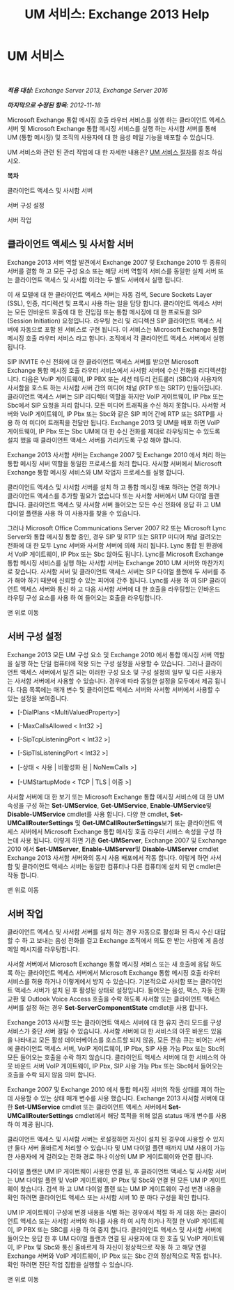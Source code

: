 ﻿---
title: 'UM 서비스: Exchange 2013 Help'
TOCTitle: UM 서비스
ms:assetid: f36835f2-1e5f-4e5a-88bc-0672af1e3498
ms:mtpsurl: https://technet.microsoft.com/ko-kr/library/Bb125191(v=EXCHG.150)
ms:contentKeyID: 50556112
ms.date: 05/22/2018
mtps_version: v=EXCHG.150
ms.translationtype: MT
---

# UM 서비스

 

_**적용 대상:** Exchange Server 2013, Exchange Server 2016_

_**마지막으로 수정된 항목:** 2012-11-18_

Microsoft Exchange 통합 메시징 호출 라우터 서비스를 실행 하는 클라이언트 액세스 서버 및 Microsoft Exchange 통합 메시징 서비스를 실행 하는 사서함 서버를 통해 UM (통합 메시징) 및 조직의 사용자에 대 한 음성 메일 기능을 배포할 수 있습니다.

UM 서비스와 관련 된 관리 작업에 대 한 자세한 내용은? [UM 서비스 절차](um-services-procedures-exchange-2013-help.md)를 참조 하십시오.

**목차**

클라이언트 액세스 및 사서함 서버

서버 구성 설정

서버 작업

## 클라이언트 액세스 및 사서함 서버

Exchange 2013 서버 역할 발견에서 Exchange 2007 및 Exchange 2010 두 종류의 서버를 결합 하 고 모든 구성 요소 또는 해당 서버 역할의 서비스를 동일한 실제 서버 또는 클라이언트 액세스 및 사서함 이라는 두 별도 서버에서 실행 됩니다.

이 새 모델에 대 한 클라이언트 액세스 서버는 자동 검색, Secure Sockets Layer (SSL), 인증, 리디렉션 및 프록시 사용 하는 일을 담당 합니다. 클라이언트 액세스 서버는 모든 인바운드 호출에 대 한 진입점 또는 통합 메시징에 대 한 프로토콜 SIP (Session Initiation) 요청입니다. 라우팅 논리 및 리디렉션 SIP 클라이언트 액세스 서버에 자동으로 포함 된 서비스로 구현 됩니다. 이 서비스는 Microsoft Exchange 통합 메시징 호출 라우터 서비스 라고 합니다. 조직에서 각 클라이언트 액세스 서버에서 실행 됩니다.

SIP INVITE 수신 전화에 대 한 클라이언트 액세스 서버를 받으면 Microsoft Exchange 통합 메시징 호출 라우터 서비스에서 사서함 서버에 수신 전화를 리디렉션합니다. 다음은 VoIP 게이트웨이, IP PBX 또는 세션 테두리 컨트롤러 (SBC)와 사용자의 사서함을 호스트 하는 사서함 서버 간의 미디어 채널 (RTP 또는 SRTP) 만들어집니다. 클라이언트 액세스 서버는 SIP 리디렉터 역할을 하지만 VoIP 게이트웨이, IP Pbx 또는 Sbc에서 SIP 요청을 처리 합니다. 모든 미디어 트래픽을 수신 하지 못합니다. 사서함 서버와 VoIP 게이트웨이, IP Pbx 또는 Sbc와 같은 SIP 피어 간에 RTP 또는 SRTP를 사용 하 여 미디어 트래픽을 전달만 됩니다. Exchange 2013 및 UM을 배포 하면 VoIP 게이트웨이, IP Pbx 또는 Sbc UM에 대 한 수신 전화를 제대로 라우팅되는 수 있도록 설치 했을 때 클라이언트 액세스 서버를 가리키도록 구성 해야 합니다.

Exchange 2013 사서함 서버는 Exchange 2007 및 Exchange 2010 에서 처리 하는 통합 메시징 서버 역할을 동일한 프로세스를 처리 합니다. 사서함 서버에서 Microsoft Exchange 통합 메시징 서비스와 UM 작업자 프로세스를 실행 합니다.

클라이언트 액세스 및 사서함 서버를 설치 하 고 통합 메시징 배포 하려는 연결 하거나 클라이언트 액세스를 추가할 필요가 없습니다 또는 사서함 서버에서 UM 다이얼 플랜 합니다. 클라이언트 액세스 및 사서함 서버 들어오는 모든 수신 전화에 응답 하 고 UM 다이얼 플랜을 사용 하 여 사용자를 찾을 수 있습니다.

그러나 Microsoft Office Communications Server 2007 R2 또는 Microsoft Lync Server와 통합 메시징 통합 중인, 경우 SIP 및 RTP 또는 SRTP 미디어 채널 걸려오는 전화에 대 한 모두 Lync 서버와 사서함 서버에 의해 처리 됩니다. Lync 통합 된 환경에서 VoIP 게이트웨이, IP Pbx 또는 Sbc 않아도 됩니다. Lync를 Microsoft Exchange 통합 메시징 서비스를 실행 하는 사서함 서버는 Exchange 2010 UM 서버와 마찬가지로 찾습니다. 사서함 서버 및 클라이언트 액세스 서버는 SIP 다이얼 플랜에 두 서버를 추가 해야 하기 때문에 신뢰할 수 있는 피어에 간주 됩니다. Lync를 사용 하 여 SIP 클라이언트 액세스 서버와 통신 하 고 다음 사서함 서버에 대 한 호출을 라우팅할는 인바운드 라우팅 구성 요소를 사용 하 여 들어오는 호출을 라우팅합니다.

맨 위로 이동

## 서버 구성 설정

Exchange 2013 모든 UM 구성 요소 및 Exchange 2010 에서 통합 메시징 서버 역할을 실행 하는 단일 컴퓨터에 적용 되는 구성 설정을 사용할 수 있습니다. 그러나 클라이언트 액세스 서버에서 발견 되는 이러한 구성 요소 및 구성 설정의 일부 및 다른 사용자는 사서함 서버에서 사용할 수 있습니다. 경우에 따라 동일한 설정을 모두에서 제공 됩니다. 다음 목록에는 매개 변수 및 클라이언트 액세스 서버와 사서함 서버에서 사용할 수 있는 설정을 보여줍니다.

  - \[-DialPlans \<MultiValuedProperty\>\]

  - \[-MaxCallsAllowed \< Int32 \>\]

  - \[-SipTcpListeningPort \< Int32 \>\]

  - \[-SipTlsListeningPort \< Int32 \>\]

  - \[-상태 \< 사용 | 비활성화 된 | NoNewCalls \>\]

  - \[-UMStartupMode \< TCP | TLS | 이중 \>\]

사서함 서버에 대 한 보기 또는 Microsoft Exchange 통합 메시징 서비스에 대 한 UM 속성을 구성 하는 **Set-UMService**, **Get-UMService**, **Enable-UMService**및 **Disable-UMService** cmdlet를 사용 합니다. 다양 한 cmdlet, **Set-UMCallRouterSettings** 및 **Get-UMCallRouterSettings**보기 또는 클라이언트 액세스 서버에서 Microsoft Exchange 통합 메시징 호출 라우터 서비스 속성을 구성 하는데 사용 됩니다. 이렇게 하면 기존 **Get-UMServer**, Exchange 2007 및 Exchange 2010 에서 **Set-UMServer**, **Enable-UMServer**및 **Disable-UMServer** cmdlet Exchange 2013 사서함 서버와의 동시 사용 배포에서 작동 합니다. 이렇게 하면 사서함 및 클라이언트 액세스 서버는 동일한 컴퓨터나 다른 컴퓨터에 설치 되 면 cmdlet은 작동 합니다.

맨 위로 이동

## 서버 작업

클라이언트 액세스 및 사서함 서버를 설치 하는 경우 자동으로 활성화 된 즉시 수신 대답할 수 하 고 보내는 음성 전화를 걸고 Exchange 조직에서 의도 한 받는 사람에 게 음성 메일 메시지를 라우팅합니다.

사서함 서버에서 Microsoft Exchange 통합 메시징 서비스 또는 새 호출에 응답 하도록 하는 클라이언트 액세스 서버에서 Microsoft Exchange 통합 메시징 호출 라우터 서비스를 허용 하거나 이렇게에서 방지 수 있습니다. 기본적으로 사서함 또는 클라이언트 액세스 서버가 설치 된 후 활성된 상태로 설정입니다. 들어오는 음성, 팩스, 자동 전화 교환 및 Outlook Voice Access 호출을 수락 하도록 사서함 또는 클라이언트 액세스 서버를 설정 하는 경우 **Set-ServerComponentState** cmdlet을 사용 합니다.

Exchange 2013 사서함 또는 클라이언트 액세스 서버에 대 한 유지 관리 모드를 구성 서비스가 중단 서버 걸릴 수 있습니다. 사서함 서버에 대 한 서비스의 아웃 바운드 있음을 나타내고 모든 활성 데이터베이스를 호스트할 되지 않음, 모든 전송 큐는 비어는 서버에 클라이언트 액세스 서버, VoIP 게이트웨이, IP Pbx, SIP 사용 가능 Pbx 또는 Sbc의 모든 들어오는 호출을 수락 하지 않습니다. 클라이언트 액세스 서버에 대 한 서비스의 아웃 바운드 서버 VoIP 게이트웨이, IP Pbx, SIP 사용 가능 Pbx 또는 Sbc에서 들어오는 호출을 수락 되지 않음 의미 합니다.

Exchange 2007 및 Exchange 2010 에서 통합 메시징 서버의 작동 상태를 제어 하는데 사용할 수 있는 상태 매개 변수를 사용 했습니다. Exchange 2013 사서함 서버에 대 한 **Set-UMService** cmdlet 또는 클라이언트 액세스 서버에서 **Set-UMCallRouterSettings** cmdlet에서 해당 목적을 위해 없음 status 매개 변수를 사용 하 여 제공 됩니다.

클라이언트 액세스 및 사서함 서버는 로설정하면 자신이 설치 된 경우에 사용할 수 있지만 둘다 서버 올바르게 처리할 수 있습니다 및 UM 다이얼 플랜 때까지 UM 사용이 가능한 사용자에 게 걸려오는 전화 경로 하나 이상의 UM IP 게이트웨이와 연결 됩니다.

다이얼 플랜은 UM IP 게이트웨이 사용한 연결 된, 후 클라이언트 액세스 및 사서함 서버는 UM 다이얼 플랜 및 VoIP 게이트웨이, IP Pbx 및 Sbc와 연결 된 모든 UM IP 게이트웨이 찾습니다. 검색 하 고 UM 다이얼 플랜 또는 UM IP 게이트웨이 구성 변경 내용을 확인 하려면 클라이언트 액세스 또는 사서함 서버 10 분 마다 구성을 확인 합니다.

UM IP 게이트웨이 구성에 변경 내용을 식별 하는 경우에서 적절 하 게 대응 하는 클라이언트 액세스 또는 사서함 서버와 하나를 사용 하 여 시작 하거나 적절 한 VoIP 게이트웨이, IP PBX 또는 SBC를 사용 하 여 중지 합니다. 클라이언트 액세스 및 사서함 서버에 들어오는 응답 한 후 UM 다이얼 플랜과 연결 된 사용자에 대 한 호출 및 VoIP 게이트웨이, IP Pbx 및 Sbc와 통신 올바르게 하 자신이 정상적으로 작동 하 고 해당 연결 Exchange 서버와 VoIP 게이트웨이, IP Pbx 또는 Sbc 간의 정상적으로 작동 합니다. 확인 하려면 진단 작업 집합을 실행할 수 있습니다.

맨 위로 이동

